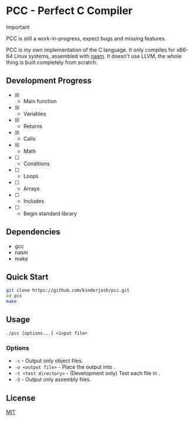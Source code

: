 # PCC - Perfect C Compiler

> [!IMPORTANT]
> PCC is still a work-in-progress, expect bugs and missing features.

PCC is my own implementation of the C language. It only compiles for x86-64 Linux systems, assembled with [nasm](https://nasm.us). It doesn't use LLVM, the whole thing is built completely from scratch.

## Development Progress

- [x] - Main function
- [x] - Variables
- [x] - Returns
- [x] - Calls
- [x] - Math
- [ ] - Conditions
- [ ] - Loops
- [ ] - Arrays
- [ ] - Includes
- [ ] - Begin standard library

## Dependencies

- gcc
- nasm
- make

## Quick Start

```bash
git clone https://github.com/kinderjosh/pcc.git
cd pcc
make
```

## Usage

```
./pcc [options...] <input file>
```

### Options

- ```-c``` - Output only object files.
- ```-o <output file>``` - Place the output into <output file>.
- ```-t <test directory>``` - (Development only) Test each file in <test directory>.
- ```-S``` - Output only assembly files.

## License

[MIT](./LICENSE)